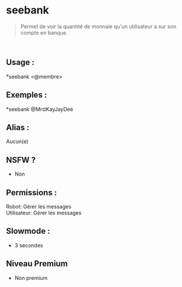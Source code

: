 # seebank

> Permet de voir la quantité de monnaie qu'un utilisateur a sur son compte en banque.

<br>

## Usage :

*seebank <@membre>

## Exemples :

*seebank @Mr¤KayJayDee

## Alias :

Aucun(e)

## NSFW ?

- Non

## Permissions :

Robot: Gérer les messages
<br>
Utilisateur: Gérer les messages

## Slowmode :

- 3 secondes

## Niveau Premium

- Non premium